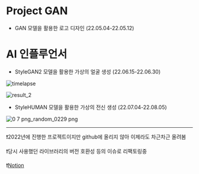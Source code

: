 # Project GAN
* GAN 모델을 활용한 로고 디자인 (22.05.04-22.05.12)

# AI 인플루언서
* StyleGAN2 모델을 활용한 가상의 얼굴 생성 (22.06.15-22.06.30)

![timelapse](https://github.com/user-attachments/assets/5bdb5f8a-5f36-4ef7-9d18-660eb853ae0b)


![result_2](https://github.com/user-attachments/assets/b4aff0a3-f832-4f55-8eae-86f4c36260b8)  

* StyleHUMAN 모델을 활용한 가상의 전신 생성 (22.07.04-22.08.05)

![0 7 png_random_0229 png](https://github.com/user-attachments/assets/bc591093-f602-4e6a-a96f-4b383484545a)

----------------------------

❗2022년에 진행한 프로젝트이지만 github에 올리지 않아 이제라도 차근차근 올려봄

❗당시 사용했던 라이브러리의 버전 호환성 등의 이슈로 리팩토링중

❗[Notion](https://www.notion.so/Project-GAN-160b67746f27801b9fa8c435e6c1e37f)
